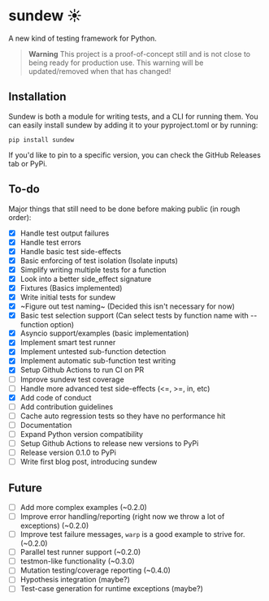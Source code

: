 # sundew ☀️
A new kind of testing framework for Python.

> **Warning**
> This project is a proof-of-concept still and is not close to being ready for production use. This warning will be updated/removed when that has changed!

## Installation
Sundew is both a module for writing tests, and a CLI for running them. You can easily install sundew by adding it to your pyproject.toml or by running:

```
pip install sundew
```

If you'd like to pin to a specific version, you can check the GitHub Releases tab or PyPi.
  
## To-do

Major things that still need to be done before making public (in rough order):  

- [x] Handle test output failures  
- [x] Handle test errors
- [x] Handle basic test side-effects
- [x] Basic enforcing of test isolation (Isolate inputs)
- [x] Simplify writing multiple tests for a function
- [x] Look into a better side_effect signature
- [x] Fixtures (Basics implemented)
- [x] Write initial tests for sundew
- [x] ~Figure out test naming~ (Decided this isn't necessary for now)
- [x] Basic test selection support (Can select tests by function name with --function option)
- [x] Asyncio support/examples (basic implementation)
- [x] Implement smart test runner
- [x] Implement untested sub-function detection
- [x] Implement automatic sub-function test writing
- [x] Setup Github Actions to run CI on PR
- [ ] Improve sundew test coverage
- [ ] Handle more advanced test side-effects (<=, >=, in, etc)
- [x] Add code of conduct
- [ ] Add contribution guidelines
- [ ] Cache auto regression tests so they have no performance hit
- [ ] Documentation
- [ ] Expand Python version compatibility
- [ ] Setup Github Actions to release new versions to PyPi
- [ ] Release version 0.1.0 to PyPi
- [ ] Write first blog post, introducing sundew

## Future
- [ ] Add more complex examples (~0.2.0)
- [ ] Improve error handling/reporting (right now we throw a lot of exceptions) (~0.2.0)
- [ ] Improve test failure messages, `warp` is a good example to strive for. (~0.2.0)
- [ ] Parallel test runner support (~0.2.0)
- [ ] testmon-like functionality (~0.3.0)
- [ ] Mutation testing/coverage reporting (~0.4.0)
- [ ] Hypothesis integration (maybe?)
- [ ] Test-case generation for runtime exceptions (maybe?)